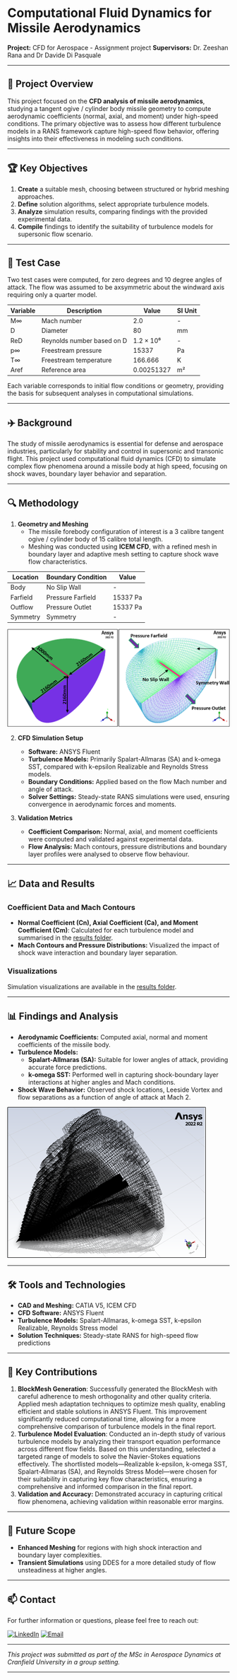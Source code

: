 # Computational Fluid Dynamics for Missile Aerodynamics

**Project:** CFD for Aerospace - Assignment project 
**Supervisors:** Dr. Zeeshan Rana and Dr Davide Di Pasquale 

---

## 📖 Project Overview

This project focused on the **CFD analysis of missile aerodynamics**, studying a tangent ogive / cylinder body missile geometry to compute aerodynamic coefficients (normal, axial, and moment) under high-speed conditions. The primary objective was to assess how different turbulence models in a RANS framework capture high-speed flow behavior, offering insights into their effectiveness in modeling such conditions.

---

## 🏆 Key Objectives

1. **Create** a suitable mesh, choosing between structured or hybrid meshing approaches.
2. **Define** solution algorithms, select appropriate turbulence models.
4. **Analyze** simulation results, comparing findings with the provided experimental data.
5. **Compile** findings to identify the suitability of turbulence models for supersonic flow scenario.
---
## 🧪 Test Case 

Two test cases were computed, for zero degrees and 10 degree angles of attack. The flow was assumed to be axsymmetric about the windward axis requiring only a quarter model. 

<div align="center">
  
| Variable | Description                   | Value         | SI Unit       |
|----------|-------------------------------|---------------|---------------|
| M∞       | Mach number                   | 2.0           | -             |
| D        | Diameter                      | 80            | mm            |
| ReD      | Reynolds number based on D    | 1.2 × 10⁶     | -             |
| p∞       | Freestream pressure           | 15337         | Pa            |
| T∞       | Freestream temperature        | 166.666       | K             |
| Aref     | Reference area                | 0.00251327    | m²            |

</div>

Each variable corresponds to initial flow conditions or geometry, providing the basis for subsequent analyses in computational simulations.

---

## ✈️ Background

The study of missile aerodynamics is essential for defense and aerospace industries, particularly for stability and control in supersonic and transonic flight. This project used computational fluid dynamics (CFD) to simulate complex flow phenomena around a missile body at high speed, focusing on shock waves, boundary layer behavior and separation.

---

## 🔍 Methodology

1. **Geometry and Meshing**  
   - The missile forebody configuration of interest is a 3 calibre tangent ogive / cylinder body of 15 calibre total length. 
   - Meshing was conducted using **ICEM CFD**, with a refined mesh in boundary layer and adaptive mesh setting to capture shock wave flow characteristics.

<div align="center">

|Location | Boundary Condition                   | Value         |
|----------|-------------------------------|---------------|
| Body      | No Slip Wall                   |-          |
| Farfield | Pressure Farfield                     | 15337 Pa          |
| Outflow  | Pressure Outlet    | 15337 Pa    | 
| Symmetry     | Symmetry           | -         |

</div> 

![GeometryMesh](results/GeometryandBlockMesh.png) 

2. **CFD Simulation Setup**  
   - **Software:** ANSYS Fluent
   - **Turbulence Models:** Primarily Spalart-Allmaras (SA) and k-omega SST, compared with k-epsilon Realizable and Reynolds Stress models.
   - **Boundary Conditions:** Applied based on the flow Mach number and angle of attack.
   - **Solver Settings:** Steady-state RANS simulations were used, ensuring convergence in aerodynamic forces and moments.

3. **Validation Metrics**  
   - **Coefficient Comparison:** Normal, axial, and moment coefficients were computed and validated against experimental data.
   - **Flow Analysis:** Mach contours, pressure distributions and boundary layer profiles were analysed to observe flow behaviour.

---
## 📈 Data and Results

### Coefficient Data and Mach Contours

- **Normal Coefficient (Cn), Axial Coefficient (Ca), and Moment Coefficient (Cm)**: Calculated for each turbulence model and summarised in the [results folder](./results).
- **Mach Contours and Pressure Distributions:** Visualized the impact of shock wave interaction and boundary layer separation.

### Visualizations

Simulation visualizations are available in the [results folder](./results).

---


## 📊 Findings and Analysis

- **Aerodynamic Coefficients:** Computed axial, normal and moment coefficients of the missile body.
- **Turbulence Models:**  
   - **Spalart-Allmaras (SA):** Suitable for lower angles of attack, providing accurate force predictions.
   - **k-omega SST:** Performed well in capturing shock-boundary layer interactions at higher angles and Mach conditions.
- **Shock Wave Behavior:** Observed shock locations, Leeside Vortex and flow separations as a function of angle of attack at Mach 2.

![ShockWaveandLeeSideVortex](results/MeshAdaption-ShockWaveAndLeesideVotexArea.png) 

---

## 🛠️ Tools and Technologies

- **CAD and Meshing:** CATIA V5, ICEM CFD
- **CFD Software:** ANSYS Fluent
- **Turbulence Models:** Spalart-Allmaras, k-omega SST, k-epsilon Realizable, Reynolds Stress model
- **Solution Techniques:** Steady-state RANS for high-speed flow predictions

---

## 📌 Key Contributions

1. **BlockMesh Generation**: Successfully generated the BlockMesh with careful adherence to mesh orthogonality and other quality criteria. Applied mesh adaptation techniques to optimize mesh quality, enabling efficient and stable solutions in ANSYS Fluent. This improvement significantly reduced computational time, allowing for a more comprehensive comparison of turbulence models in the final report.
2. **Turbulence Model Evaluation**: Conducted an in-depth study of various turbulence models by analyzing their transport equation performance across different flow fields. Based on this understanding, selected a targeted range of models to solve the Navier-Stokes equations effectively. The shortlisted models—Realizable k-epsilon, k-omega SST, Spalart-Allmaras (SA), and Reynolds Stress Model—were chosen for their suitability in capturing key flow characteristics, ensuring a comprehensive and informed comparison in the final report.
3. **Validation and Accuracy:** Demonstrated accuracy in capturing critical flow phenomena, achieving validation within reasonable error margins.

---


## 📝 Future Scope

- **Enhanced Meshing** for regions with high shock interaction and boundary layer complexities.
- **Transient Simulations** using DDES for a more detailed study of flow unsteadiness at higher angles.

---

## 📫 Contact

For further information or questions, please feel free to reach out:

[![LinkedIn](https://img.shields.io/badge/-LinkedIn-blue?style=flat&logo=linkedin&logoColor=white)](https://www.linkedin.com/in/namita-rajendra-patil/) [![Email](https://img.shields.io/badge/-Gmail-red?style=flat&logo=gmail&logoColor=white)](mailto:namitapatil1995@gmail.com)

---

*This project was submitted as part of the MSc in Aerospace Dynamics at Cranfield University in a group setting.*

---
